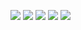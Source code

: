 ![](https://github-profile-summary-cards.vercel.app/api/cards/profile-details?username=whyayen&theme=vue)
![](https://github-profile-summary-cards.vercel.app/api/cards/repos-per-language?username=whyayen&theme=vue)
![](https://github-profile-summary-cards.vercel.app/api/cards/most-commit-language?username=whyayen&theme=vue)
![](https://github-profile-summary-cards.vercel.app/api/cards/stats?username=whyayen&theme=vue)
![](https://github-profile-summary-cards.vercel.app/api/cards/productive-time?username=whyayen&theme=vue)
